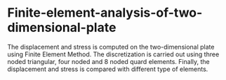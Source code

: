 # Finite-element-analysis-of-two-dimensional-plate
The displacement and stress is computed on the two-dimensional plate using Finite Element Method. The discretization is carried out using three noded triangular, four noded and 8 noded  quard elements. Finally, the displacement and stress is compared with different type of elements.
